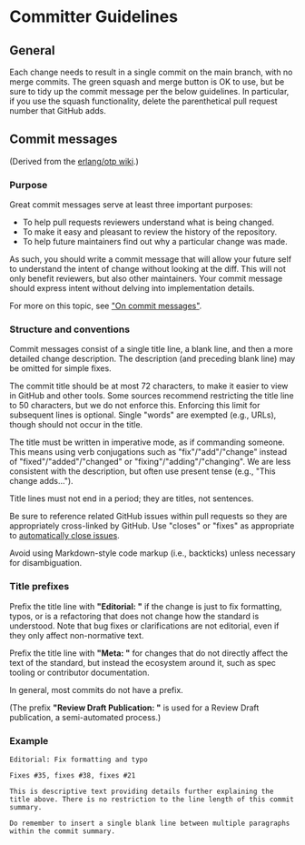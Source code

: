 # Committer Guidelines


## General

Each change needs to result in a single commit on the main branch, with no merge commits. The green squash and merge button is OK to use, but be sure to tidy up the commit message per the below guidelines. In particular, if you use the squash functionality, delete the parenthetical pull request number that GitHub adds.

## Commit messages

(Derived from the [erlang/otp wiki](https://github.com/erlang/otp/wiki/Writing-good-commit-messages).)

### Purpose

Great commit messages serve at least three important purposes:

* To help pull requests reviewers understand what is being changed.
* To make it easy and pleasant to review the history of the repository.
* To help future maintainers find out why a particular change was made.

As such, you should write a commit message that will allow your future self to understand the intent of change without looking at the diff. This will not only benefit reviewers, but also other maintainers. Your commit message should express intent without delving into implementation details.

For more on this topic, see ["On commit messages"](https://who-t.blogspot.com/2009/12/on-commit-messages.html).

### Structure and conventions

Commit messages consist of a single title line, a blank line, and then a more detailed change description. The description (and preceding blank line) may be omitted for simple fixes.

The commit title should be at most 72 characters, to make it easier to view in GitHub and other tools. Some sources recommend restricting the title line to 50 characters, but we do not enforce this. Enforcing this limit for subsequent lines is optional. Single "words" are exempted (e.g., URLs), though should not occur in the title.

The title must be written in imperative mode, as if commanding someone. This means using verb conjugations such as "fix"/"add"/"change" instead of "fixed"/"added"/"changed" or "fixing"/"adding"/"changing". We are less consistent with the description, but often use present tense (e.g., "This change adds…").

Title lines must not end in a period; they are titles, not sentences.

Be sure to reference related GitHub issues within pull requests so they are appropriately cross-linked by GitHub. Use "closes" or "fixes" as appropriate to [automatically close issues](https://help.github.com/articles/closing-issues-using-keywords/).

Avoid using Markdown-style code markup (i.e., backticks) unless necessary for disambiguation.

### Title prefixes

Prefix the title line with **"Editorial: "** if the change is just to fix formatting, typos, or is a refactoring that does not change how the standard is understood. Note that bug fixes or clarifications are not editorial, even if they only affect non-normative text.

Prefix the title line with **"Meta: "** for changes that do not directly affect the text of the standard, but instead the ecosystem around it, such as spec tooling or contributor documentation.

In general, most commits do not have a prefix.

(The prefix **"Review Draft Publication: "** is used for a Review Draft publication, a semi-automated process.)

### Example

```
Editorial: Fix formatting and typo

Fixes #35, fixes #38, fixes #21

This is descriptive text providing details further explaining the title above. There is no restriction to the line length of this commit summary.

Do remember to insert a single blank line between multiple paragraphs within the commit summary.
```
